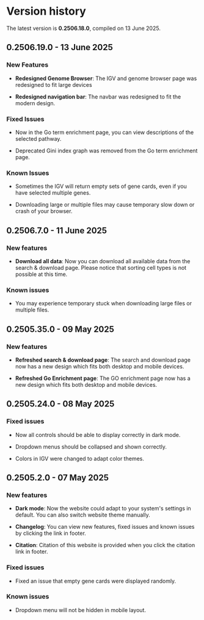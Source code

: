 # Version history

The latest version is **0.2506.18.0**, compiled on 13 June 2025.

## 0.2506.19.0 - 13 June 2025

### New Features

- **Redesigned Genome Browser**: The IGV and genome browser page was redesigned to fit large devices

- **Redesigned navigation bar**: The navbar was redesigned to fit the modern design.

### Fixed Issues

- Now in the Go term enrichment page, you can view descriptions of the selected pathway.

- Deprecated Gini index graph was removed from the Go term enrichment page.

### Known Issues

- Sometimes the IGV will return empty sets of gene cards, even if you have selected multiple genes.

- Downloading large or multiple files may cause temporary slow down or crash of your browser.

## 0.2506.7.0 - 11 June 2025

### New features

- **Download all data**: Now you can download all available data from the search & download page. Please notice that sorting cell types is not possible at this time.

### Known issues

- You may experience temporary stuck when downloading large files or multiple files.

## 0.2505.35.0 - 09 May 2025

### New features

- **Refreshed search & download page**: The search and download page now has a new design which fits both desktop and mobile devices.

- **Refreshed Go Enrichment page**: The GO enrichment page now has a new design which fits both desktop and mobile devices.

## 0.2505.24.0 - 08 May 2025

### Fixed issues

- Now all controls should be able to display correctly in dark mode.

- Dropdown menus should be collapsed and shown correctly.

- Colors in IGV were changed to adapt color themes.

## 0.2505.2.0 - 07 May 2025

### New features

- **Dark mode**: Now the website could adapt to your system's settings in default. You can also switch website theme manually.

- **Changelog**: You can view new features, fixed issues and known issues by clicking the link in footer.

- **Citation**: Citation of this website is provided when you click the citation link in footer.

### Fixed issues

- Fixed an issue that empty gene cards were displayed randomly.

### Known issues

- Dropdown menu will not be hidden in mobile layout.
